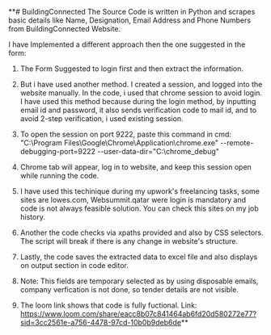 **# BuildingConnected
The Source Code is written in Python and scrapes basic details like Name, Designation, Email Address and Phone Numbers from BuildingConnected Website.

I have Implemented a different approach then the one suggested in the form:

1) The Form Suggested to login first and then extract the information. 
2) But i have used another method. I created a session, and logged into the website manually. In the code, i used that chrome session to avoid login. I have used this method because during the login method, by inputting email id and password, it also sends verification code to mail id, and to avoid 2-step verification, i used existing session. 
  
3) To open the session on port 9222, paste this command in cmd:
"C:\Program Files\Google\Chrome\Application\chrome.exe" --remote-debugging-port=9222 --user-data-dir="C:\chrome_debug"

4) Chrome tab will appear, log in to website, and keep this session open while running the code.

5) I have used this techinique during my upwork's freelancing tasks, some sites are lowes.com, Websummit.qatar were login is mandatory and code is not always feasible solution. You can check this sites on my job history.

6) Another the code checks via xpaths provided and also by CSS selectors. The script will break if there is any change in website's structure.

7) Lastly, the code saves the extracted data to excel file and also displays on output section in code editor.

8) Note: This fields are temporary selected as by using disposable emails, company verfication is not done, so tender details are not visible.

9) The loom link shows that code is fully fuctional.
    Link: https://www.loom.com/share/eacc8b07c841464ab6fd20d580272e77?sid=3cc2561e-a756-4478-97cd-10b0b9deb6de**
